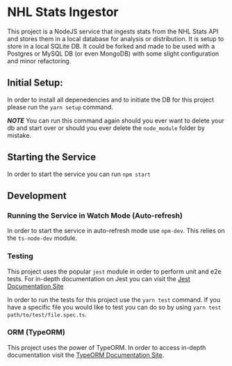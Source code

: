 # NHL Stats Ingestor
This project is a NodeJS service that ingests stats from the NHL Stats API and stores them in a local database for analysis or distribution. It is setup to store in a local SQLite DB. It could be forked and made to be used with a Postgres or MySQL DB (or even MongoDB) with some slight configuration and minor refactoring.

## Initial Setup:
In order to install all depenedencies and to initiate the DB for this project please run the `yarn setup` command.

***NOTE*** You can run this command again should you ever want to delete your db and start over or should you ever delete the `node_module` folder by mistake.

## Starting the Service
In order to start the service you can run `npm start`

## Development

### Running the Service in Watch Mode (Auto-refresh)
In order to start the service in auto-refresh mode use `npm-dev`. This relies on the `ts-node-dev` module.

### Testing
This project uses the popular `jest` module in order to perform unit and e2e tests. For in-depth documentation on Jest you can visit the [Jest Documentation Site](https://jestjs.io/docs/getting-started)

In order to run the tests for this project use the `yarn test` command. If you have a specific file you would like to test you can do so by using  `yarn test path/to/test/file.spec.ts`.

### ORM (TypeORM)
This project uses the power of TypeORM. In order to access in-depth documentation visit the [TypeORM Documentation Site](https://typeorm.io/).